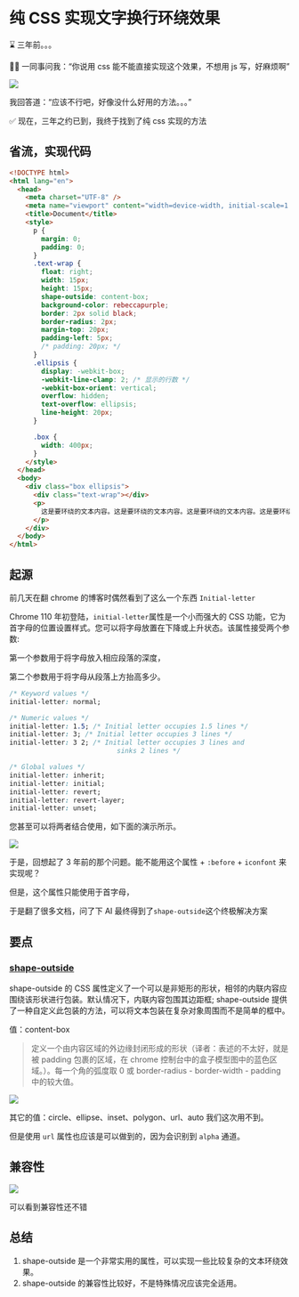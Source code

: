 # 纯 CSS 实现文字换行环绕效果

⌛ 三年前。。。

🧔‍♂️ 一同事问我：“你说用 css 能不能直接实现这个效果，不想用 js 写，好麻烦啊”

![](https://pub-a953275fa2c34c18b80fc1f84e3ea746.r2.dev/xiaowo/2024/01/f3379e58bcc4f786453a7018d8da8671.png)

我回答道：“应该不行吧，好像没什么好用的方法。。。”

✅ 现在，三年之约已到，我终于找到了纯 css 实现的方法

## 省流，实现代码

```html
<!DOCTYPE html>
<html lang="en">
  <head>
    <meta charset="UTF-8" />
    <meta name="viewport" content="width=device-width, initial-scale=1.0" />
    <title>Document</title>
    <style>
      p {
        margin: 0;
        padding: 0;
      }
      .text-wrap {
        float: right;
        width: 15px;
        height: 15px;
        shape-outside: content-box;
        background-color: rebeccapurple;
        border: 2px solid black;
        border-radius: 2px;
        margin-top: 20px;
        padding-left: 5px;
        /* padding: 20px; */
      }
      .ellipsis {
        display: -webkit-box;
        -webkit-line-clamp: 2; /* 显示的行数 */
        -webkit-box-orient: vertical;
        overflow: hidden;
        text-overflow: ellipsis;
        line-height: 20px;
      }

      .box {
        width: 400px;
      }
    </style>
  </head>
  <body>
    <div class="box ellipsis">
      <div class="text-wrap"></div>
      <p>
        这是要环绕的文本内容。这是要环绕的文本内容。这是要环绕的文本内容。这是要环绕的文本内容。这是要环绕的文本内容。这是要环绕的文本内容。这是要环绕的文本内容。
      </p>
    </div>
  </body>
</html>
```

## 起源

前几天在翻 chrome 的博客时偶然看到了这么一个东西 `Initial-letter`

Chrome 110 年初登陆，`initial-letter`属性是一个小而强大的 CSS 功能，它为首字母的位置设置样式。您可以将字母放置在下降或上升状态。该属性接受两个参数:

第一个参数用于将字母放入相应段落的深度，

第二个参数用于将字母从段落上方抬高多少。

```css
/* Keyword values */
initial-letter: normal;

/* Numeric values */
initial-letter: 1.5; /* Initial letter occupies 1.5 lines */
initial-letter: 3; /* Initial letter occupies 3 lines */
initial-letter: 3 2; /* Initial letter occupies 3 lines and
                           sinks 2 lines */

/* Global values */
initial-letter: inherit;
initial-letter: initial;
initial-letter: revert;
initial-letter: revert-layer;
initial-letter: unset;
```

您甚至可以将两者结合使用，如下面的演示所示。

![](https://pub-a953275fa2c34c18b80fc1f84e3ea746.r2.dev/xiaowo/2024/01/d1d71c012d9ca2c890d0741289a8743f.png)

于是，回想起了 3 年前的那个问题。能不能用这个属性 + `:before` + `iconfont` 来实现呢？ 

但是，这个属性只能使用于首字母，

于是翻了很多文档，问了下 AI 最终得到了`shape-outside`这个终极解决方案

## 要点

### [shape-outside](https://developer.mozilla.org/zh-CN/docs/Web/CSS/shape-outside)

shape-outside 的 CSS 属性定义了一个可以是非矩形的形状，相邻的内联内容应围绕该形状进行包装。默认情况下，内联内容包围其边距框; shape-outside 提供了一种自定义此包装的方法，可以将文本包装在复杂对象周围而不是简单的框中。

值：content-box

> 定义一个由内容区域的外边缘封闭形成的形状（译者：表述的不太好，就是被 padding 包裹的区域，在 chrome 控制台中的盒子模型图中的蓝色区域。）。每一个角的弧度取 0 或 border-radius - border-width - padding 中的较大值。

![](https://pub-a953275fa2c34c18b80fc1f84e3ea746.r2.dev/xiaowo/2024/01/65ffc48811e16c3def7436fd7b7fb374.png)

其它的值：circle、ellipse、inset、polygon、url、auto 我们这次用不到。

但是使用 `url` 属性也应该是可以做到的，因为会识别到 `alpha` 通道。

## 兼容性

![](https://pub-a953275fa2c34c18b80fc1f84e3ea746.r2.dev/xiaowo/2024/01/ad00cf98b7b5b2b8b73fa4dd1121bcfe.png)

可以看到兼容性还不错

## 总结

1. shape-outside 是一个非常实用的属性，可以实现一些比较复杂的文本环绕效果。
2. shape-outside 的兼容性比较好，不是特殊情况应该完全适用。
